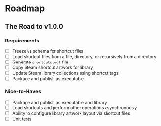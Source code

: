 # Roadmap

## The Road to v1.0.0

### Requirements
- [ ] Freeze `v1` schema for shortcut files
- [ ] Load shortcut files from a file, directory, or recursively from a directory
- [ ] Generate `shortcuts.vdf` file
- [ ] Copy Steam shortcut artwork for library
- [ ] Update Steam library collections using shortcut tags
- [ ] Package and publish as executable

### Nice-to-Haves
- [ ] Package and publish as executable and library
- [ ] Load shortcuts and perform other operations asynchronously
- [ ] Ability to configure library artwork layout via shortcut files
- [ ] Unit tests
